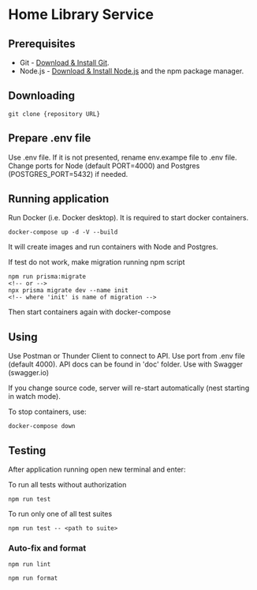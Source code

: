 # Home Library Service

## Prerequisites

- Git - [Download & Install Git](https://git-scm.com/downloads).
- Node.js - [Download & Install Node.js](https://nodejs.org/en/download/) and the npm package manager.

## Downloading

```
git clone {repository URL}
```

## Prepare .env file

Use .env file.
If it is not presented, rename env.exampe file to .env file.
Change ports for Node (default PORT=4000) and Postgres (POSTGRES_PORT=5432) if needed.



## Running application

Run Docker (i.e. Docker desktop). It is required to start docker containers.

```
docker-compose up -d -V --build
```

It will create images and run containers with Node and Postgres.

If test do not work, make migration running npm script

```
npm run prisma:migrate
<!-- or -->
npx prisma migrate dev --name init
<!-- where 'init' is name of migration -->
```
Then start containers again with docker-compose

## Using
Use Postman or Thunder Client to connect to API.
Use port from .env file (default 4000).
API docs can be found in 'doc' folder. Use with Swagger (swagger.io)

If you change source code, server will re-start automatically (nest starting in watch mode).

To stop containers, use:

```
docker-compose down
```

## Testing

After application running open new terminal and enter:

To run all tests without authorization

```
npm run test
```

To run only one of all test suites

```
npm run test -- <path to suite>
```

### Auto-fix and format

```
npm run lint
```

```
npm run format
```

